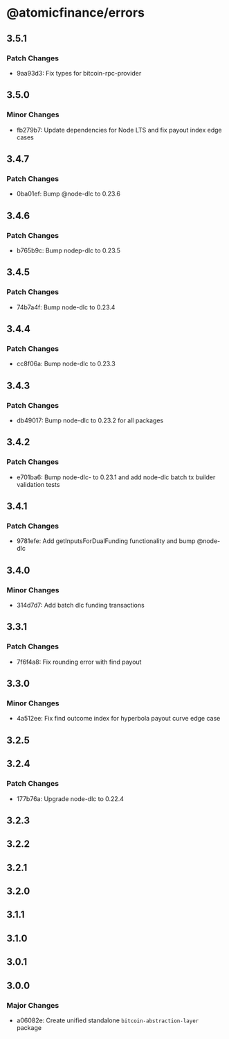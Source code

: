 # @atomicfinance/errors

## 3.5.1

### Patch Changes

- 9aa93d3: Fix types for bitcoin-rpc-provider

## 3.5.0

### Minor Changes

- fb279b7: Update dependencies for Node LTS and fix payout index edge cases

## 3.4.7

### Patch Changes

- 0ba01ef: Bump @node-dlc to 0.23.6

## 3.4.6

### Patch Changes

- b765b9c: Bump nodep-dlc to 0.23.5

## 3.4.5

### Patch Changes

- 74b7a4f: Bump node-dlc to 0.23.4

## 3.4.4

### Patch Changes

- cc8f06a: Bump node-dlc to 0.23.3

## 3.4.3

### Patch Changes

- db49017: Bump node-dlc to 0.23.2 for all packages

## 3.4.2

### Patch Changes

- e701ba6: Bump node-dlc- to 0.23.1 and add node-dlc batch tx builder validation tests

## 3.4.1

### Patch Changes

- 9781efe: Add getInputsForDualFunding functionality and bump @node-dlc

## 3.4.0

### Minor Changes

- 314d7d7: Add batch dlc funding transactions

## 3.3.1

### Patch Changes

- 7f6f4a8: Fix rounding error with find payout

## 3.3.0

### Minor Changes

- 4a512ee: Fix find outcome index for hyperbola payout curve edge case

## 3.2.5

## 3.2.4

### Patch Changes

- 177b76a: Upgrade node-dlc to 0.22.4

## 3.2.3

## 3.2.2

## 3.2.1

## 3.2.0

## 3.1.1

## 3.1.0

## 3.0.1

## 3.0.0

### Major Changes

- a06082e: Create unified standalone `bitcoin-abstraction-layer` package
